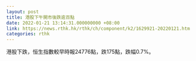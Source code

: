 ```yaml
---
layout: post
title: 港股下午開市後跌逾百點
date: 2022-01-21 13:14:31.000000000 +08:00
link: https://news.rthk.hk/rthk/ch/component/k2/1629921-20220121.htm
categories: rthk
---
```


港股下跌，恒生指數較早時報24776點，跌175點，跌幅0.7%。
